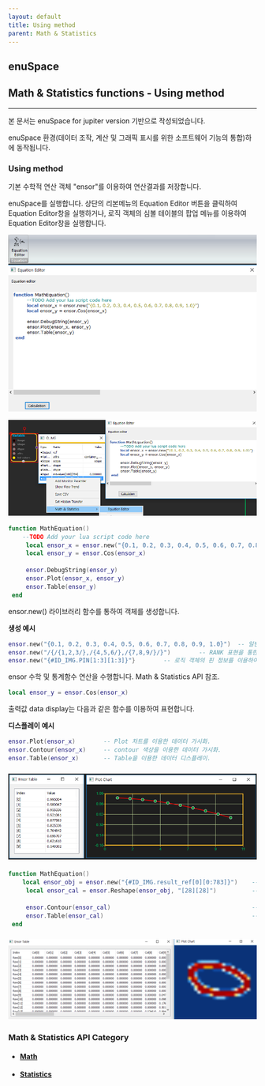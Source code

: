 ```yaml
---
layout: default
title: Using method
parent: Math & Statistics
---
```


## enuSpace

## Math & Statistics functions - Using method

---

본 문서는 enuSpace for jupiter version 기반으로 작성되었습니다.

enuSpace 환경\(데이터 조작, 계산 및 그래픽 표시를 위한 소프트웨어 기능의 통합\)하에 동작됩니다.

### Using method

기본 수학적 연산 객체 "ensor"를 이용하여 연산결과를 저장합니다.

enuSpace를 실행합니다. 상단의 리본메뉴의 Equation Editor 버튼을 클릭하여 Equation Editor창을 실행하거나, 로직 객체의 심볼 테이블의 팝업 메뉴를 이용하여 Equation Editor창을 실행합니다.

![](./assets/statistics/equationeditor.png)

![](./assets/statistics/equationeditor1.png)

```lua
function MathEquation()
    --TODO Add your lua script code here
     local ensor_x = ensor.new("{0.1, 0.2, 0.3, 0.4, 0.5, 0.6, 0.7, 0.8, 0.9, 1.0}")
     local ensor_y = ensor.Cos(ensor_x)

     ensor.DebugString(ensor_y)
     ensor.Plot(ensor_x, ensor_y)
     ensor.Table(ensor_y)
 end
```

ensor.new\(\) 라이브러리 함수를 통하여 객체를 생성합니다.

**생성 예시**

```lua
ensor.new("{0.1, 0.2, 0.3, 0.4, 0.5, 0.6, 0.7, 0.8, 0.9, 1.0}")  -- 일반 배열 생성
ensor.new("/{/{1,2,3/},/{4,5,6/},/{7,8,9/}/}")        -- RANK 표현을 통한 배열 생성
ensor.new("{#ID_IMG.PIN[1:3][1:3]}"}        -- 로직 객체의 핀 정보를 이용하여 ensor객체를 생성
```

ensor 수학 및 통계함수 연산을 수행합니다. Math & Statistics API 참조.

```lua
local ensor_y = ensor.Cos(ensor_x)
```

출력값 data display는 다음과 같은 함수를 이용하여 표현합니다.

**디스플레이 예시**

```lua
ensor.Plot(ensor_x)        -- Plot 차트를 이용한 데이터 가시화.
ensor.Contour(ensor_x)     -- contour 색상을 이용한 데이터 가시화.
ensor.Table(ensor_x)       -- Table을 이용한 데이터 디스플레이.
```

### ![](./assets/statistics/ensor_data_visualization.png)

```lua
function MathEquation()
    local ensor_obj = ensor.new("{#ID_IMG.result_ref[0][0:783]}")    -- 784개의 배열 정보를 가져옴 
     local ensor_cal = ensor.Reshape(ensor_obj, "[28][28]")          -- 784의 배열을 28by28 2차원 배열로 변경

     ensor.Contour(ensor_cal)                                        -- Contour를 이용한 데이터 가시화
     ensor.Table(ensor_cal)                                          -- 2차원 배열 정보 테이블로 현시
 end
```

### ![](./assets/statistics/contour_data_visualization.png)

### Math & Statistics API Category

* #### [Math](/statistics/math-api.html)
* #### [Statistics](/statistics/statistics-api.html)



